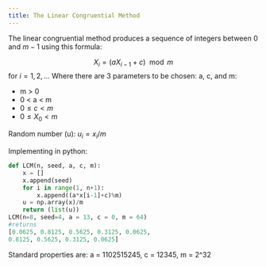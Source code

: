 ```yaml
---
title: The Linear Congruential Method
---
```


The linear congruential method produces a sequence of integers between 0 and $m-1$ using this formula:

$$X_i = (aX_{i-1} + c) \mod m $$
$\text{for } i = 1, 2, \ldots$
Where there are 3 parameters to be chosen: a, c, and m:

- m > 0
- 0 < a < m
- $0 \leq c \lt m$
- $0 \leq X_0 \lt m$

Random number (u): $u_i = x_i / m$

Implementing in python:
```python
def LCM(n, seed, a, c, m):
	x = []
	x.append(seed)
	for i in range(1, n+1):
		x.append((a*x[i-1]+c)%m)
	u = np.array(x)/m
	return (list(u))
LCM(n=8, seed=4, a = 13, c = 0, m = 64)
#returns
[0.0625, 0.8125, 0.5625, 0.3125, 0.0625,
0.8125, 0.5625, 0.3125, 0.0625]
```
Standard properties are: a = 1102515245, c = 12345, m = 2^32